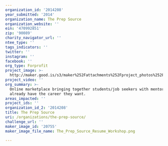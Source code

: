 ```yaml
---
organization_id: '2014208'
year_submitted: '2014'
organization_name: The Prep Source
organization_website: ''
ein: '470992851'
zip: '90089'
charity_navigator_url: ''
ntee_type: ''
tags_indicators: ''
twitter: ''
instagram: ''
facebook: ''
org_type: Forprofit
project_image: >-
  http://maker.good.is/s3/maker%252Fattachments%252Fproject_photos%252Fimages%252F20755%252Fdisplay%252FThe_Prep_Source_Resume_Workshop.png=c570x385
project_video: ''
org_summary: >-
  Online marketplace bringing together students/job seekers with mentors who
  already have the career they want.
areas_impacted: ''
project_ids: ''
organization_id_2: '2014208'
title: The Prep Source
uri: /organizations/the-prep-source/
challenge_url: ''
maker_image_id: '20755'
maker_image_file_name: The_Prep_Source_Resume_Workshop.png

---
```

